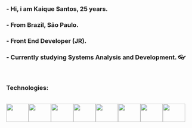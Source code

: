 ### - Hi, i am Kaique Santos, 25 years.

### - From Brazil, São Paulo.

### - Front End Developer (JR).

### - Currently studying Systems Analysis and Development. 👓

<br>

### Technologies:

<br>

<link rel="stylesheet" href="https://cdn.jsdelivr.net/gh/devicons/devicon@v2.14.0/devicon.min.css">

<div style="display: flex">

<img width="60" height="49" src="https://cdn.jsdelivr.net/gh/devicons/devicon/icons/html5/html5-original-wordmark.svg" />
          <img width="60" height="49" src="https://cdn.jsdelivr.net/gh/devicons/devicon/icons/css3/css3-original-wordmark.svg" />
          <img width="60" height="49" src="https://cdn.jsdelivr.net/gh/devicons/devicon/icons/javascript/javascript-original.svg" />
          <img width="60" height="49" src="https://cdn.jsdelivr.net/gh/devicons/devicon/icons/bootstrap/bootstrap-plain-wordmark.svg" />
          <img width="60" height="49" src="https://cdn.jsdelivr.net/gh/devicons/devicon/icons/react/react-original-wordmark.svg" />
          <img width="60" height="49" src="https://cdn.jsdelivr.net/gh/devicons/devicon/icons/angularjs/angularjs-original-wordmark.svg" />
          <img width="60" height="49" src="https://cdn.jsdelivr.net/gh/devicons/devicon/icons/git/git-original-wordmark.svg" />
          <img width="60" height="49" src="https://cdn.jsdelivr.net/gh/devicons/devicon/icons/github/github-original-wordmark.svg" />
          


